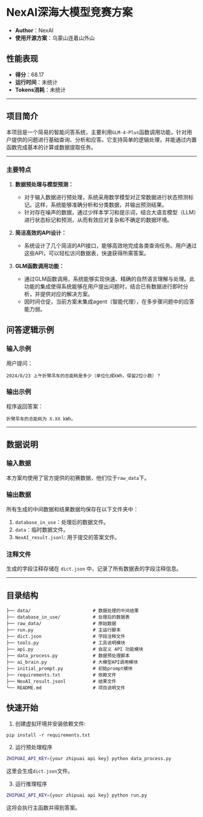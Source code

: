 # NexAI深海大模型竞赛方案

- **Author**：NexAI
- **使用开源方案**：乌蒙山连着山外山

## 性能表现

- **得分**：68.17
- **运行时间**：未统计
- **Tokens消耗**：未统计

---

## 项目简介

本项目是一个简易的智能问答系统，主要利用`GLM-4-Plus`函数调用功能，针对用户提供的问题进行基础查询、分析和应答。它支持简单的逻辑处理，并能通过内置函数完成基本的计算或数据提取任务。

---

### 主要特点

1. **数据预处理与模型预测：**
    - 对于输入数据进行预处理，系统采用数学模型对正常数据进行状态预测标记。这样，系统能够准确分析和分类数据，并输出预测结果。
    - 针对存在噪声的数据，通过少样本学习和提示词，结合大语言模型（LLM）进行状态标记和预测，从而有效应对复杂和不确定的数据环境。

2. **简洁高效的API设计：**
    - 系统设计了几个简洁的API接口，能够高效地完成各类查询任务。用户通过这些API，可以轻松访问数据表，快速获得所需答案。

3. **GLM函数调用功能：**
    - 通过GLM函数调用，系统能够实现快速、精确的自然语言理解与处理。此功能的集成使得系统能够在用户提出问题时，结合已有数据进行即时分析，并提供对应的解决方案。
    - 因时间仓促，当前方案未集成agent（智能代理），在多步骤问题中的应答能力弱。

## 问答逻辑示例

### 输入示例

用户提问：

```plaintext
2024/8/23 上午折臂吊车的总能耗是多少（单位化成kWh，保留2位小数）？
```

### 输出示例

程序返回答案：

```plaintext
折臂吊车的总能耗为 X.XX kWh。
```

---

## 数据说明

### 输入数据

本方案均使用了官方提供的初赛数据，他们位于`raw_data`下。

### 输出数据

所有生成的中间数据和结果数据均保存在以下文件夹中：

1. `database_in_use`：处理后的数据文件。
2. `data`：临时数据文件。
3. `NexAI_result.jsonl`: 用于提交的答案文件。

### 注释文件

生成的字段注释存储在 `dict.json` 中，记录了所有数据表的字段注释信息。

---

## 目录结构

```plaintext
├── data/                       # 数据处理的中间结果
├── database_in_use/            # 处理后的数据表
├── raw_data/                   # 原始数据
├── run.py                      # 主运行脚本
├── dict.json                   # 字段注释文件
├── tools.py                    # 工具说明模块
├── api.py                      # 自定义 API 功能模块
├── data_process.py             # 数据预处理脚本
├── ai_brain.py                 # 大模型API调用模块
├── initial_prompt.py           # 初始prompt模块
├── requirements.txt            # 依赖文件
├── NexAI_result.jsonl          # 结果文件
└── README.md                   # 项目说明文件
```

## 快速开始

1. 创建虚拟环境并安装依赖文件:

```shell
pip install -r requirements.txt
```

2. 运行预处理程序

```bash
ZHIPUAI_API_KEY={your zhipuai api key} python data_process.py
```

这里会生成`dict.json`文件。

3. 运行推理程序

```bash
ZHIPUAI_API_KEY={your zhipuai api key} python run.py
```

这将会执行主函数并得到答案。

